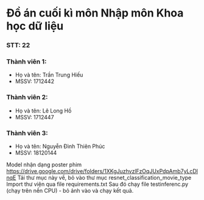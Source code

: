 # Đồ án cuối kì môn Nhập môn Khoa học dữ liệu

### STT: 22
### Thành viên 1:
- Họ và tên: Trần Trung Hiếu
- MSSV: 1712442
### Thành viên 2:
- Họ và tên: Lê Long Hồ
- MSSV: 1712447
### Thành viên 3:
- Họ và tên: Nguyễn Đình Thiên Phúc
- MSSV: 18120144



Model nhận dạng poster phim
https://drive.google.com/drive/folders/1XKgJuzhvzlFzOqJUxPdpAmb7yLcDlnqE
Tải thư mục này về, bỏ vào thư mục resnet_classification_movie_type
Import thư viện qua file requirements.txt
Sau đó chạy file testinferenc.py (chạy trên nền CPU) - bỏ ảnh vào và chạy kết quả.

